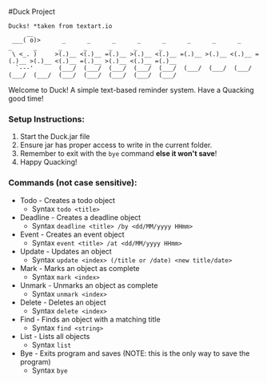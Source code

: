 #Duck Project
```
Ducks! *taken from textart.io
     __   
 ___( o)>      _      _      _      _      _      _      _      _      _      _      _      _      _      _      _                               
 \ <_. )     >(.)__ <(.)__ =(.)__ >(.)__ <(.)__ =(.)__ >(.)__ <(.)__ =(.)__ >(.)__ <(.)__ =(.)__ >(.)__ <(.)__ =(.)__                            
  `---'       (___/  (___/  (___/  (___/  (___/  (___/  (___/  (___/  (___/  (___/  (___/  (___/  (___/  (___/  (___/                            
``` 


Welcome to Duck! A simple text-based reminder system.
Have a Quacking good time!

### Setup Instructions:
1. Start the Duck.jar file
2. Ensure jar has proper access to write in the current folder.
3. Remember to exit with the `bye` command **else it won't save**!
4. Happy Quacking!

### Commands (not case sensitive): 
- Todo - Creates a todo object 
  - Syntax `todo <title>`
- Deadline - Creates a deadline object
  - Syntax `deadline <title> /by <dd/MM/yyyy HHmm>`
- Event - Creates an event object
  - Syntax `event <title> /at <dd/MM/yyyy HHmm>`
- Update - Updates an object
  - Syntax `update <index> (/title or /date) <new title/date>`
- Mark - Marks an object as complete
  - Syntax `mark <index>`
- Unmark - Unmarks an object as complete
  - Syntax `unmark <index>`
- Delete - Deletes an object 
  - Syntax `delete <index>`
- Find - Finds an object with a matching title
  - Syntax `find <string>`
- List - Lists all objects
  - Syntax `list`
- Bye - Exits program and saves (NOTE: this is the only way to save the program)
  - Syntax `bye`